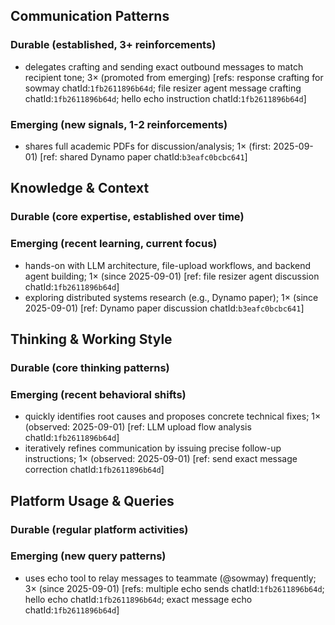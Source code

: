 ## Communication Patterns
### Durable (established, 3+ reinforcements)
- delegates crafting and sending exact outbound messages to match recipient tone; 3× (promoted from emerging) [refs: response crafting for sowmay chatId:`1fb2611896b64d`; file resizer agent message crafting chatId:`1fb2611896b64d`; hello echo instruction chatId:`1fb2611896b64d`]

### Emerging (new signals, 1-2 reinforcements)
- shares full academic PDFs for discussion/analysis; 1× (first: 2025-09-01) [ref: shared Dynamo paper chatId:`b3eafc0bcbc641`]

## Knowledge & Context
### Durable (core expertise, established over time)

### Emerging (recent learning, current focus)
- hands-on with LLM architecture, file-upload workflows, and backend agent building; 1× (since 2025-09-01) [ref: file resizer agent discussion chatId:`1fb2611896b64d`]
- exploring distributed systems research (e.g., Dynamo paper); 1× (since 2025-09-01) [ref: Dynamo paper discussion chatId:`b3eafc0bcbc641`]

## Thinking & Working Style
### Durable (core thinking patterns)

### Emerging (recent behavioral shifts)
- quickly identifies root causes and proposes concrete technical fixes; 1× (observed: 2025-09-01) [ref: LLM upload flow analysis chatId:`1fb2611896b64d`]
- iteratively refines communication by issuing precise follow-up instructions; 1× (observed: 2025-09-01) [ref: send exact message correction chatId:`1fb2611896b64d`]

## Platform Usage & Queries
### Durable (regular platform activities)

### Emerging (new query patterns)
- uses echo tool to relay messages to teammate (@sowmay) frequently; 3× (since 2025-09-01) [refs: multiple echo sends chatId:`1fb2611896b64d`; hello echo chatId:`1fb2611896b64d`; exact message echo chatId:`1fb2611896b64d`]